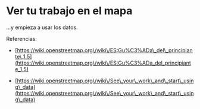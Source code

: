 # Ver tu trabajo en el mapa

...y empieza a usar los datos.

Referencias:

* [https://wiki.openstreetmap.org\/wiki\/ES:Gu%C3%ADa\_del\_principiante\_1.5](https://wiki.openstreetmap.org\/wiki\/ES:Gu%C3%ADa_del_principiante_1.5)

* [https://wiki.openstreetmap.org\/wiki\/See\_your\_work\_and\_start\_using\_data](https://wiki.openstreetmap.org\/wiki\/See\_your\_work\_and\_start\_using\_data)




